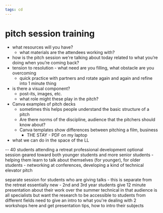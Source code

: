```yaml
---
tags: cd
---
```


# pitch session training

* what resources will you have?
    * what materials are the attendees working with?
* how is the pitch session we're talking about today related to what you’re doing when you’re coming back?
* tension to resolution - what need are you filling, what obstacle are you overcoming
    * quick practice with partners and rotate again and again and refine into 1 minute thing
* is there a visual component?
    * post-its, images, etc.
    * what role might these play in the pitch?
* Canva examples of pitch decks
    * sometimes this helps people understand the basic structure of a pitch
    * Are there norms of the discipline, audience that the pitchers should know about? 
    * Canva templates show differences between pitching a film, business
        * THE STAY - PDF on my laptop
* what we can do in the space of the LL 

--
40 students attending a retreat
professional development optional session
geared toward both younger students and more senior students - helping them learn to talk about themselves (for younger), for older students - networking at conferences, developing a kind of technical elevator pitch


separate session for students who are giving talks - this is separate from the retreat
essentially new - 2nd and 3rd year students give 12 minute presentation about their work over the summer
technical in that audience is all specialists but want the research to be accessible to students from different fields
need to give an intro to what you're dealing with
2 workshops here and get presentation tips, how to intro their subjects 

